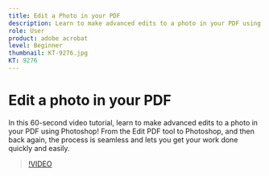 ```yaml
---
title: Edit a Photo in your PDF
description: Learn to make advanced edits to a photo in your PDF using Photoshop
role: User
product: adobe acrobat
level: Beginner
thumbnail: KT-9276.jpg
KT: 9276
---
```

# Edit a photo in your PDF

In this 60-second video tutorial, learn to make advanced edits to a photo in your PDF using Photoshop! From the Edit PDF tool to Photoshop, and then back again, the process is seamless and lets you get your work done quickly and easily.

>[!VIDEO](https://video.tv.adobe.com/v/338276?hidetitle=true)

